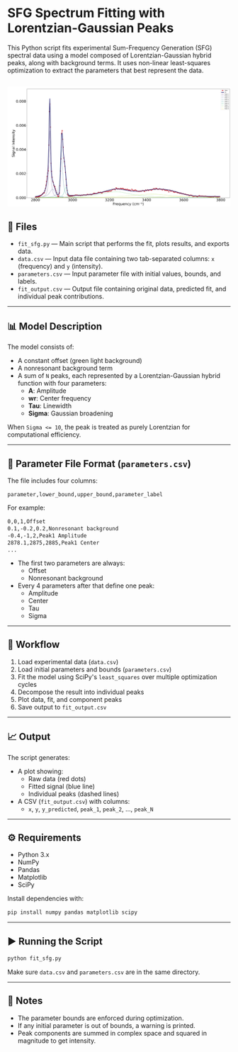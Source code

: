 # SFG Spectrum Fitting with Lorentzian-Gaussian Peaks

This Python script fits experimental Sum-Frequency Generation (SFG) spectral data using a model composed of Lorentzian-Gaussian hybrid peaks, along with background terms. It uses non-linear least-squares optimization to extract the parameters that best represent the data.

![alt text](exports/figure.png)
---

## 📁 Files

- `fit_sfg.py` — Main script that performs the fit, plots results, and exports data.
- `data.csv` — Input data file containing two tab-separated columns: `x` (frequency) and `y` (intensity).
- `parameters.csv` — Input parameter file with initial values, bounds, and labels.
- `fit_output.csv` — Output file containing original data, predicted fit, and individual peak contributions.

---

## 📊 Model Description

The model consists of:

- A constant offset (green light background)
- A nonresonant background term
- A sum of `N` peaks, each represented by a Lorentzian-Gaussian hybrid function with four parameters:
  - **A**: Amplitude
  - **wr**: Center frequency
  - **Tau**: Linewidth
  - **Sigma**: Gaussian broadening

When `Sigma <= 10`, the peak is treated as purely Lorentzian for computational efficiency.

---

## 🧾 Parameter File Format (`parameters.csv`)

The file includes four columns:

```
parameter,lower_bound,upper_bound,parameter_label
```

For example:

```
0,0,1,Offset
0.1,-0.2,0.2,Nonresonant background
-0.4,-1,2,Peak1 Amplitude
2878.1,2875,2885,Peak1 Center
...
```

- The first two parameters are always:
  - Offset
  - Nonresonant background
- Every 4 parameters after that define one peak:
  - Amplitude
  - Center
  - Tau
  - Sigma

---

## 🔁 Workflow

1. Load experimental data (`data.csv`)
2. Load initial parameters and bounds (`parameters.csv`)
3. Fit the model using SciPy's `least_squares` over multiple optimization cycles
4. Decompose the result into individual peaks
5. Plot data, fit, and component peaks
6. Save output to `fit_output.csv`

---

## 📈 Output

The script generates:

- A plot showing:
  - Raw data (red dots)
  - Fitted signal (blue line)
  - Individual peaks (dashed lines)
- A CSV (`fit_output.csv`) with columns:
  - `x`, `y`, `y_predicted`, `peak_1`, `peak_2`, ..., `peak_N`

---

## ⚙️ Requirements

- Python 3.x
- NumPy
- Pandas
- Matplotlib
- SciPy

Install dependencies with:

```bash
pip install numpy pandas matplotlib scipy
```

---

## ▶️ Running the Script

```bash
python fit_sfg.py
```

Make sure `data.csv` and `parameters.csv` are in the same directory.

---

## 🧠 Notes

- The parameter bounds are enforced during optimization.
- If any initial parameter is out of bounds, a warning is printed.
- Peak components are summed in complex space and squared in magnitude to get intensity.
